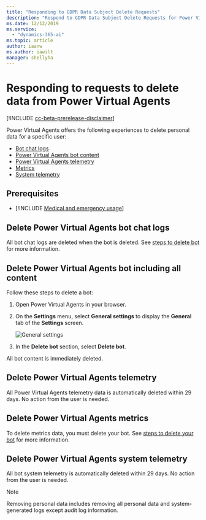 ```yaml
---
title: "Responding to GDPR Data Subject Delete Requests"
description: "Respond to GDPR Data Subject Delete Requests for Power Virtual Agents."
ms.date: 12/12/2019
ms.service:
  - "dynamics-365-ai"
ms.topic: article
author: iaanw
ms.author: iawilt
manager: shellyha
---
```


# Responding to requests to delete data from Power Virtual Agents

[!INCLUDE [cc-beta-prerelease-disclaimer](includes/cc-beta-prerelease-disclaimer.md)]

Power Virtual Agents offers the following experiences to delete personal data for a specific user:

* [Bot chat logs](#delete-power-virtual-agents-bot-chat-logs)
* [Power Virtual Agents bot content](#delete-power-virtual-agents-bot-including-all-content)
* [Power Virtual Agents telemetry](#delete-power-virtual-agents-telemetry)
* [Metrics](#delete-power-virtual-agents-metrics)
* [System telemetry](#delete-power-virtual-agents-system-telemetry)

## Prerequisites

- [!INCLUDE [Medical and emergency usage](includes/pva-usage-limitations.md)]


## Delete Power Virtual Agents bot chat logs

All bot chat logs are deleted when the bot is deleted. See [steps to delete bot](#delete-power-virtual-agents-bot-including-all-content) for more information.

## Delete Power Virtual Agents bot including all content

Follow these steps to delete a bot:

1. Open Power Virtual Agents in your browser.
2. On the **Settings** menu, select **General settings** to display the **General** tab of the **Settings** screen.

   ![General settings](media/general-settings.png)

3. In the **Delete bot** section, select **Delete bot**.

All bot content is immediately deleted.

## Delete Power Virtual Agents telemetry

All Power Virtual Agents telemetry data is automatically deleted within 29 days. No action from the user is needed.

## Delete Power Virtual Agents metrics

To delete metrics data, you must delete your bot. See [steps to delete your bot](#delete-power-virtual-agents-bot-including-all-content) for more information.

## Delete Power Virtual Agents system telemetry

All bot system telemetry is automatically deleted within 29 days. No action from the user is needed.

> [!NOTE]
> Removing personal data includes removing all personal data and system-generated logs except audit log information.
